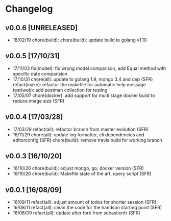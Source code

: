 # Changelog

## v0.0.6 [UNRELEASED]
- 18/02/19 chore(build): chore(build): update build to golang v1.10

## v0.0.5 [17/10/31]
- 17/11/03 fix(model): fix wrong model comparison, add Equal method with specific date comparision 
- 17/10/31 chore(all): update to golang 1.9, mongo 3.4 and dep (SFR)
           refact(make): refactor the makefile for automatic help message
           test(web): add postman collection for testing
- 17/05/07 chore(docker): add support for multi stage docker build to reduce image size (SFR)
## v0.0.4 [17/03/28]
- 17/03/29 refact(all): refactor branch from master evolution (SFR)
- 16/11/29 chore(all): update log formatter, cli dependencies and editorconfig (SFR)
           chore(build): remove travis build for working branch

## v0.0.3 [16/10/20]
- 16/10/20 chore(build): adjust mongo, go, docker version (SFR)
- 16/10/20 chore(build): Makefile state of the art, query script (SFR)

## v0.0.1 [16/08/09]
- 16/09/11 refact(all): adjust amount of todos for shorter session (SFR)
- 16/08/11 refact(all): clean the code for the handson starting point (SFR)
- 16/08/09 refact(all): update after fork from sebastienfr (SFR)
